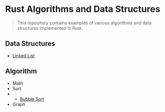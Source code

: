 # Rust Algorithms and Data Structures


>This repository contains examples of various algorithms and data structures implemented in Rust.


## Data Structures

- [Linked List](https://github.com/kyunghyunHan/rust_algorithm/blob/main/src/data_structure/linked_list/linked_list.md)

## Algorithm
- Math
- Sort
- - [Bubble Sort](https://github.com/kyunghyunHan/rust_algorithm/blob/main/src/algorithms/sort/bubble/bubble_sort.md)
- Graph